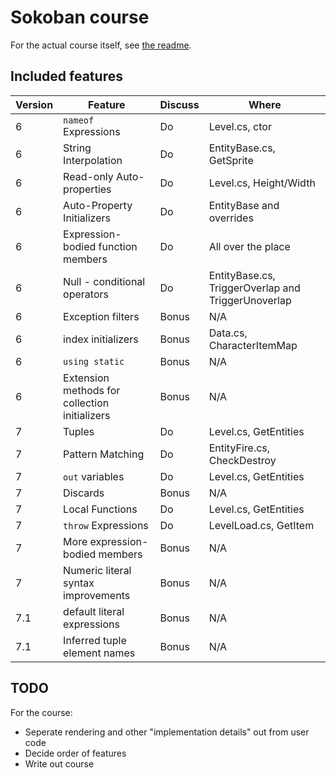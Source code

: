# Sokoban course

For the actual course itself, see [the readme](course/readme.md).

## Included features

| Version | Feature                                       | Discuss | Where                                              |
|---------|-----------------------------------------------|---------|----------------------------------------------------|
| 6       | `nameof` Expressions                          | Do      | Level.cs, ctor                                     |
| 6       | String Interpolation                          | Do      | EntityBase.cs, GetSprite                           |
| 6       | Read-only Auto-properties                     | Do      | Level.cs, Height/Width                             |
| 6       | Auto-Property Initializers                    | Do      | EntityBase and overrides                           |
| 6       | Expression-bodied function members            | Do      | All over the place                                 |
| 6       | Null - conditional operators                  | Do      | EntityBase.cs, TriggerOverlap and TriggerUnoverlap |
| 6       | Exception filters                             | Bonus   | N/A                                                |
| 6       | index initializers                            | Bonus   | Data.cs, CharacterItemMap                          |
| 6       | `using static`                                | Bonus   | N/A                                                |
| 6       | Extension methods for collection initializers | Bonus   | N/A                                                |
| 7       | Tuples                                        | Do      | Level.cs, GetEntities                              |
| 7       | Pattern Matching                              | Do      | EntityFire.cs, CheckDestroy                        |
| 7       | `out` variables                               | Do      | Level.cs, GetEntities                              |
| 7       | Discards                                      | Bonus   | N/A                                                |
| 7       | Local Functions                               | Do      | Level.cs, GetEntities                              |
| 7       | `throw` Expressions                           | Do      | LevelLoad.cs, GetItem                              |
| 7       | More expression-bodied members                | Bonus   | N/A                                                |
| 7       | Numeric literal syntax improvements           | Bonus   | N/A                                                |
| 7.1     | default literal expressions                   | Bonus   | N/A                                                |
| 7.1     | Inferred tuple element names                  | Bonus   | N/A                                                |

## TODO

For the course:

* Seperate rendering and other "implementation details" out from user code
* Decide order of features
* Write out course
